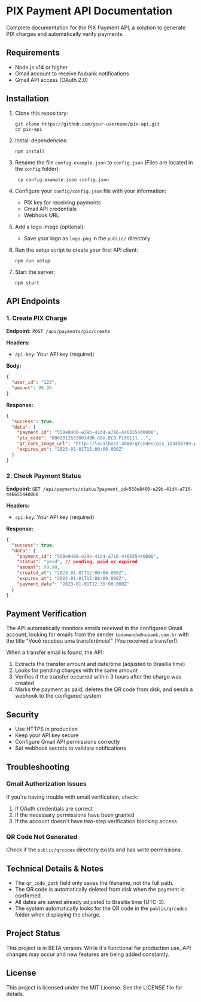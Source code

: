 # PIX Payment API Documentation

Complete documentation for the PIX Payment API, a solution to generate PIX charges and automatically verify payments.

## Requirements

- Node.js v14 or higher
- Gmail account to receive Nubank notifications
- Gmail API access (OAuth 2.0)

## Installation

1. Clone this repository:
   ```
   git clone https://github.com/your-username/pix-api.git
   cd pix-api
   ```

2. Install dependencies:
   ```
   npm install
   ```

3. Rename the file `config.example.json` to `config.json`  (Files are located in the `config` folder):
   ```
    cp config.example.json config.json
   ```

4. Configure your `config/config.json` file with your information:
   - PIX key for receiving payments
   - Gmail API credentials
   - Webhook URL

5. Add a logo image (optional):
   - Save your logo as `logo.png` in the `public/` directory

6. Run the setup script to create your first API client:
   ```
   npm run setup
   ```

7. Start the server:
   ```
   npm start
   ```

## API Endpoints

### 1. Create PIX Charge

**Endpoint:** `POST /api/payments/pix/create`

**Headers:**
- `api-key`: Your API key (required)

**Body:**
```json
{
  "user_id": "123",
  "amount": 99.90
}
```

**Response:**
```json
{
  "success": true,
  "data": {
    "payment_id": "550e8400-e29b-41d4-a716-446655440000",
    "pix_code": "00020126330014BR.GOV.BCB.PIX0111...",
    "qr_code_image_url": "http://localhost:3000/qrcodes/pix_123456789.png",
    "expires_at": "2023-01-01T15:00:00.000Z"
  }
}
```

### 2. Check Payment Status

**Endpoint:** `GET /api/payments/status?payment_id=550e8400-e29b-41d4-a716-446655440000`

**Headers:**
- `api-key`: Your API key (required)

**Response:**
```json
{
  "success": true,
  "data": {
    "payment_id": "550e8400-e29b-41d4-a716-446655440000",
    "status": "paid", // pending, paid or expired
    "amount": 99.90,
    "created_at": "2023-01-01T12:00:00.000Z",
    "expires_at": "2023-01-01T15:00:00.000Z",
    "payment_date": "2023-01-01T12:30:00.000Z"
  }
}
```

## Payment Verification

The API automatically monitors emails received in the configured Gmail account, looking for emails from the sender `todomundo@nubank.com.br` with the title "Você recebeu uma transferência!" (You received a transfer!).

When a transfer email is found, the API:
1. Extracts the transfer amount and date/time (adjusted to Brasília time)
2. Looks for pending charges with the same amount
3. Verifies if the transfer occurred within 3 hours after the charge was created
4. Marks the payment as paid, deletes the QR code from disk, and sends a webhook to the configured system

## Security

- Use HTTPS in production
- Keep your API key secure
- Configure Gmail API permissions correctly
- Set webhook secrets to validate notifications

## Troubleshooting

### Gmail Authorization Issues
If you're having trouble with email verification, check:
1. If OAuth credentials are correct
2. If the necessary permissions have been granted
3. If the account doesn't have two-step verification blocking access

### QR Code Not Generated
Check if the `public/qrcodes` directory exists and has write permissions.

## Technical Details & Notes

- The `qr_code_path` field only saves the filename, not the full path.
- The QR code is automatically deleted from disk when the payment is confirmed.
- All dates are saved already adjusted to Brasília time (UTC-3).
- The system automatically looks for the QR code in the `public/qrcodes` folder when displaying the charge.

## Project Status

This project is in BETA version. While it's functional for production use, API changes may occur and new features are being added constantly.

## License

This project is licensed under the MIT License. See the LICENSE file for details.

